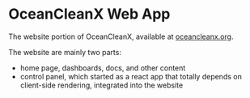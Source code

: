 # OceanCleanX Web App

The website portion of OceanCleanX, available at [oceancleanx.org](https://oceancleanx.org).

The website are mainly two parts:

- home page, dashboards, docs, and other content
- control panel, which started as a react app that totally depends on client-side rendering, integrated into the website
